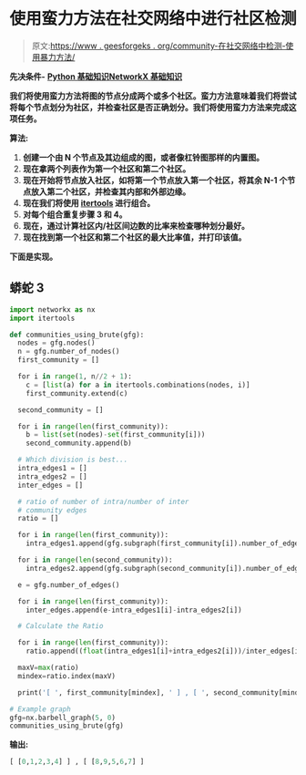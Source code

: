 # 使用蛮力方法在社交网络中进行社区检测

> 原文:[https://www . geesforgeks . org/community-在社交网络中检测-使用暴力方法/](https://www.geeksforgeeks.org/community-detection-in-social-networks-using-brute-force-method/)

**先决条件-** [**Python 基础知识**](https://www.geeksforgeeks.org/python-programming-language/)**[**NetworkX 基础知识**](https://www.geeksforgeeks.org/introduction-to-social-networks-using-networkx-in-python/)**

**我们将使用蛮力方法将图的节点分成两个或多个社区。蛮力方法意味着我们将尝试将每个节点划分为社区，并检查社区是否正确划分。我们将使用蛮力方法来完成这项任务。**

****算法:****

1.  **创建一个由 N 个节点及其边组成的图，或者像杠铃图那样的内置图。**
2.  **现在拿两个列表作为第一个社区和第二个社区。**
3.  **现在开始将节点放入社区，如将第一个节点放入第一个社区，将其余 N-1 个节点放入第二个社区，并检查其内部和外部边缘。**
4.  **现在我们将使用 [itertools](https://www.geeksforgeeks.org/python-itertools/) 进行组合。**
5.  **对每个组合重复步骤 3 和 4。**
6.  **现在，通过计算社区内/社区间边数的比率来检查哪种划分最好。**
7.  **现在找到第一个社区和第二个社区的最大比率值，并打印该值。**

****下面是实现。****

## **蟒蛇 3**

```py
import networkx as nx
import itertools

def communities_using_brute(gfg):
  nodes = gfg.nodes()
  n = gfg.number_of_nodes()
  first_community = []

  for i in range(1, n//2 + 1):
    c = [list(a) for a in itertools.combinations(nodes, i)]
    first_community.extend(c)

  second_community = []

  for i in range(len(first_community)):
    b = list(set(nodes)-set(first_community[i]))
    second_community.append(b)

  # Which division is best...
  intra_edges1 = []
  intra_edges2 = []
  inter_edges = []

  # ratio of number of intra/number of inter
  # community edges
  ratio = []  

  for i in range(len(first_community)):
    intra_edges1.append(gfg.subgraph(first_community[i]).number_of_edges())

  for i in range(len(second_community)):
    intra_edges2.append(gfg.subgraph(second_community[i]).number_of_edges())

  e = gfg.number_of_edges()

  for i in range(len(first_community)):
    inter_edges.append(e-intra_edges1[i]-intra_edges2[i])

  # Calculate the Ratio

  for i in range(len(first_community)):
    ratio.append((float(intra_edges1[i]+intra_edges2[i]))/inter_edges[i])

  maxV=max(ratio)
  mindex=ratio.index(maxV)

  print('[ ', first_community[mindex], ' ] , [ ', second_community[mindex], ' ]')

# Example graph
gfg=nx.barbell_graph(5, 0)
communities_using_brute(gfg)
```

****输出:****

```py
[ [0,1,2,3,4] ] , [ [8,9,5,6,7] ] 
```